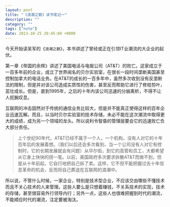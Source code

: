 ```yaml
---
layout: post
title: "《浪潮之巅》读书笔记一"
description: ""
category: ""
tags: ["note"]
date: 2013-10-25 20:45:04 +0800
---
```


今天开始读吴军的《`浪潮之巅`》，本书讲述了曾经或正在引领IT业潮流的大企业的起伏。

第一章《帝国的余辉》讲述了美国电话与电报公司（AT&T）的败亡。这家成立于一百多年前的企业，成立了世界闻名的贝尔实验室，在很长一段时间垄断美国甚至控制加拿大的电话业务。在AT&T的成长的一百多年中，虽然多次收到没有反垄断法的限制，但是并对该公司造成实质性的伤害，甚至反而帮助它进行了修枝剪叶，茁壮成长。但是，直到1995年，之后的十年内该公司迅速的分崩离析，不得不让人扼腕叹息。

互联网的冲击固然对于传统的通信业务比较大，但是并不能真正使得这样的百年企业迅速瓦解。而且，以当时贝尔实验室的技术存储，未必不能在这次潮流中取得更大的成绩，成为另一个领域的龙头。所以说利令智昏的管理层要会它的迅速败亡负大部分责任。

> 上个世纪90年代，AT&T已经不属于一个人，一个机构，没有人对它的十年百年后的发展着想。（我们以后还会多次看到，当一个公司没有人对它有控制时，它的长期发展就会有问题）从华尔街，到它的高管和员工，大都希望从它身上快快的捞一笔。以前，美国政府多次要求拆散AT&T而做不到，但是从十年前起，它自行地把自己拆了卖。这样，它不但不能把握过去十年信息革命的机会，反而将自己葬送在互联网的浪潮中。

所以说，不管什么时候，一家企业，特别是技术型企业，不应该交由哪些不懂技术而且不关心技术的人来管理。这些人要么是只想着赚钱，不关系技术的实现，技术的存储，甚至很容易外行领导内行；另外一点，这些人也很难把握到时代的潮流，不能顺应时代的潮流，注定要被淘汰。